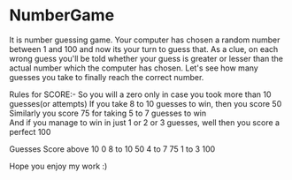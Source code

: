 # NumberGame
It is number guessing game.
Your computer has chosen a random number between 1 and 100 and now its your turn to guess that. 
As a clue, on each wrong guess you'll be told whether your guess is greater or lesser than the actual number which the computer has chosen.
Let's see how many guesses you take to finally reach the correct number. 

Rules for SCORE:-
So you will a zero only in case you took more than 10 guesses(or attempts)
If you take 8 to 10 guesses to win, then you score 50
Similarly you score 75 for taking 5 to 7 guesses to win   
And if you manage to win in just 1 or 2 or 3 guesses, well then you score a perfect 100

Guesses     Score
above 10     0
8 to 10      50
4 to 7       75
1 to 3       100

Hope you enjoy my work :)

